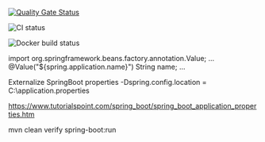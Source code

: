 [![Quality Gate Status](https://sonarcloud.io/api/project_badges/measure?project=lars-gentsch-thb_demo-spring-maven&metric=alert_status)](https://sonarcloud.io/summary/new_code?id=lars-gentsch-thb_demo-spring-maven)

![CI status](https://github.com/lars-gentsch-thb/demo-spring-maven/actions/workflows/maven.yml/badge.svg)

![Docker build status](https://github.com/lars-gentsch-thb/demo-spring-maven/actions/workflows/docker.yml/badge.svg)



import org.springframework.beans.factory.annotation.Value;
...
@Value("${spring.application.name}")
String name;
...

Externalize SpringBoot properties
-Dspring.config.location = C:\application.properties


https://www.tutorialspoint.com/spring_boot/spring_boot_application_properties.htm

mvn clean verify spring-boot:run
